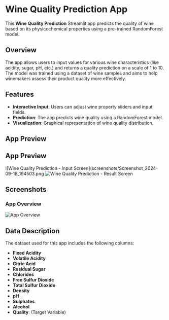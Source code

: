 # Wine Quality Prediction App

This **Wine Quality Prediction** Streamlit app predicts the quality of wine based on its physicochemical properties using a pre-trained RandomForest model.

## Overview

The app allows users to input values for various wine characteristics (like acidity, sugar, pH, etc.) and returns a quality prediction on a scale of 1 to 10. The model was trained using a dataset of wine samples and aims to help winemakers assess their product quality more effectively.

## Features

- **Interactive Input**: Users can adjust wine property sliders and input fields.
- **Prediction**: The app predicts wine quality using a RandomForest model.
- **Visualization**: Graphical representation of wine quality distribution.

## App Preview

## App Preview

![Wine Quality Prediction - Input Screen](screenshots/Screenshot_2024-09-18_194503.png
![Wine Quality Prediction - Result Screen](screenshots/Screenshot_2024-09-18_194532.png)



## Screenshots 

### App Overview

![App Overview](screenshots/Screenshot_2024-09-18_194503.png)

## Data Description

The dataset used for this app includes the following columns:
- **Fixed Acidity**
- **Volatile Acidity**
- **Citric Acid**
- **Residual Sugar**
- **Chlorides**
- **Free Sulfur Dioxide**
- **Total Sulfur Dioxide**
- **Density**
- **pH**
- **Sulphates**
- **Alcohol**
- **Quality**: (Target Variable)



